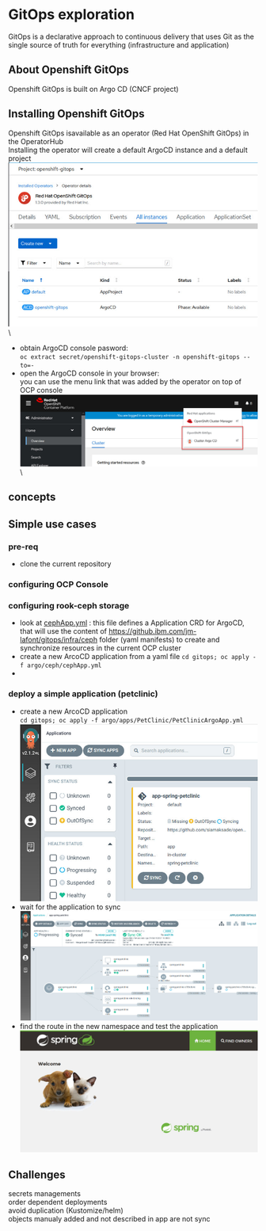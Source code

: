 # GitOps exploration
GitOps is a declarative approach to continuous delivery that uses Git as the single source of truth for everything (infrastructure and application)
## About Openshift GitOps
Openshift GitOps is built on Argo CD (CNCF project)
## Installing Openshift GitOps
Openshift GitOps isavailable as an operator (Red Hat OpenShift GitOps) in the OperatorHub\
Installing the operator will create a default ArgoCD instance and a default project\
![Image](./images/init.jpg)\
- obtain ArgoCD console pasword:\
`oc extract secret/openshift-gitops-cluster -n openshift-gitops --to=-`
- open the ArgoCD console in your browser:\
you can use the menu link that was added by the operator on top of OCP console\
![Image](./images/ArgoCDlink.jpg)\
## concepts
## Simple use cases
### pre-req
- clone the current repository
### configuring OCP Console
### configuring rook-ceph storage
- look at [cephApp.yml](./argo/ceph/cephApp.yml) : this file defines a Application CRD for ArgoCD, that will use the content of https://github.ibm.com/jm-lafont/gitops/infra/ceph folder (yaml manifests) to create and synchronize resources in the current OCP cluster
- create a new ArcoCD application from a yaml file
`cd gitops; oc apply -f argo/ceph/cephApp.yml`
- 
### deploy a simple application (petclinic)
- create a new ArcoCD application\
`cd gitops; oc apply -f argo/apps/PetClinic/PetClinicArgoApp.yml`
![Image](./images/petclinic-outofsync.jpg)
- wait for the application to sync\
![Image](./images/petclinic-sync.jpg)
- find the route in the new namespace and test the application\
![Image](./images/petclinic.jpg)
## Challenges
secrets managements\
order dependent deployments\
avoid duplication (Kustomize/helm)\
objects manualy added and not described in app are not sync
